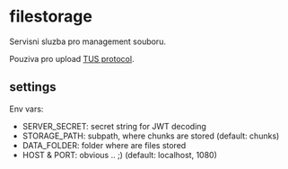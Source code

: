 # filestorage

Servisni sluzba pro management souboru.

Pouziva pro upload [TUS protocol](https://tus.io/).

## settings

Env vars:
- SERVER_SECRET: secret string for JWT decoding
- STORAGE_PATH: subpath, where chunks are stored (default: chunks)
- DATA_FOLDER: folder where are files stored
- HOST & PORT: obvious .. ;) (default: localhost, 1080)